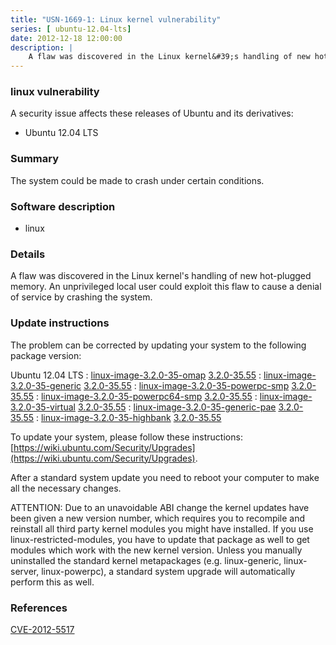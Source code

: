 ```yaml
---
title: "USN-1669-1: Linux kernel vulnerability"
series: [ ubuntu-12.04-lts]
date: 2012-12-18 12:00:00
description: |
    A flaw was discovered in the Linux kernel&#39;s handling of new hot-plugged memory. An unprivileged local user could exploit this flaw to cause a denial of service by crashing the system. 
--- 
```

 
### linux vulnerability

A security issue affects these releases of Ubuntu and its derivatives:

* Ubuntu 12.04 LTS

### Summary

The system could be made to crash under certain conditions. 

### Software description

* linux 

### Details

A flaw was discovered in the Linux kernel&#39;s handling of new hot-plugged memory. An unprivileged local user could exploit this flaw to cause a denial of service by crashing the system. 

### Update instructions

The problem can be corrected by updating your system to the following package version:

Ubuntu 12.04 LTS
 : [linux-image-3.2.0-35-omap](https://launchpad.net/ubuntu/+source/linux) <span> [3.2.0-35.55](https://launchpad.net/ubuntu/+source/linux/3.2.0-35.55) </span> 
 : [linux-image-3.2.0-35-generic](https://launchpad.net/ubuntu/+source/linux) <span> [3.2.0-35.55](https://launchpad.net/ubuntu/+source/linux/3.2.0-35.55) </span> 
 : [linux-image-3.2.0-35-powerpc-smp](https://launchpad.net/ubuntu/+source/linux) <span> [3.2.0-35.55](https://launchpad.net/ubuntu/+source/linux/3.2.0-35.55) </span> 
 : [linux-image-3.2.0-35-powerpc64-smp](https://launchpad.net/ubuntu/+source/linux) <span> [3.2.0-35.55](https://launchpad.net/ubuntu/+source/linux/3.2.0-35.55) </span> 
 : [linux-image-3.2.0-35-virtual](https://launchpad.net/ubuntu/+source/linux) <span> [3.2.0-35.55](https://launchpad.net/ubuntu/+source/linux/3.2.0-35.55) </span> 
 : [linux-image-3.2.0-35-generic-pae](https://launchpad.net/ubuntu/+source/linux) <span> [3.2.0-35.55](https://launchpad.net/ubuntu/+source/linux/3.2.0-35.55) </span> 
 : [linux-image-3.2.0-35-highbank](https://launchpad.net/ubuntu/+source/linux) <span> [3.2.0-35.55](https://launchpad.net/ubuntu/+source/linux/3.2.0-35.55) </span> 

To update your system, please follow these instructions: [https://wiki.ubuntu.com/Security/Upgrades](https://wiki.ubuntu.com/Security/Upgrades).

After a standard system update you need to reboot your computer to make all the necessary changes.

ATTENTION: Due to an unavoidable ABI change the kernel updates have been given a new version number, which requires you to recompile and reinstall all third party kernel modules you might have installed. If you use linux-restricted-modules, you have to update that package as well to get modules which work with the new kernel version. Unless you manually uninstalled the standard kernel metapackages (e.g. linux-generic, linux-server, linux-powerpc), a standard system upgrade will automatically perform this as well. 

### References

 [CVE-2012-5517](http://people.ubuntu.com/~ubuntu-security/cve/CVE-2012-5517)
 
